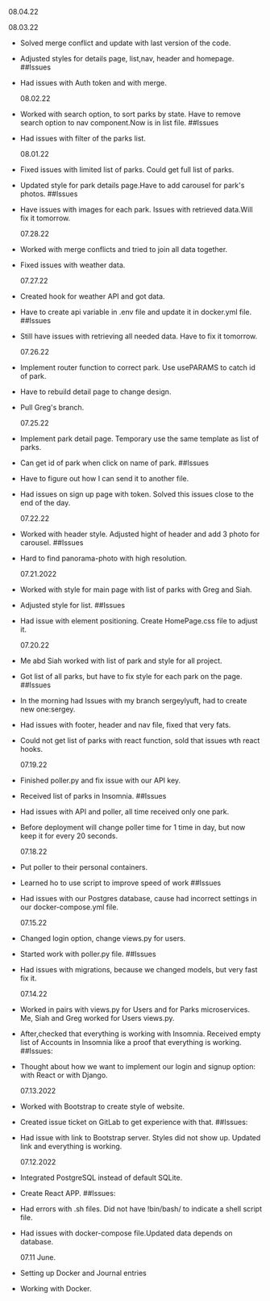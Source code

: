<!-- The date of the entry
A list of features/issues that you worked on and who you worked with, if applicable
A reflection on any design conversations that you had
At least one ah-ha! moment that you had during your coding, however small -->
<!-- Today, I worked on:

* Getting a customer's data for the account page
  with Asa

Asa and I wrote some SQL. We tested it out with
Insomnia and the UI. We had to coordinate with
Petra who was working on the GHI with Azami.

Today, I found the F2/Rename symbol functionality
in Visual Studio Code! It allows me to rename a
variable without ca -->

08.04.22

08.03.22

- Solved merge conflict and update with last version of the code.
- Adjusted styles for details page, list,nav, header and homepage.
  ##Issues
- Had issues with Auth token and with merge.

  08.02.22

- Worked with search option, to sort parks by state.
  Have to remove search option to nav component.Now is in list file.
  ##Issues
- Had issues with filter of the parks list.

  08.01.22

- Fixed issues with limited list of parks. Could get full list of parks.
- Updated style for park details page.Have to add carousel for park's photos.
  ##Issues
- Have issues with images for each park. Issues with retrieved data.Will fix it tomorrow.

  07.28.22

- Worked with merge conflicts and tried to join all data together.
- Fixed issues with weather data.

  07.27.22

- Created hook for weather API and got data.
- Have to create api variable in .env file and update it in docker.yml file.
  ##Issues
- Still have issues with retrieving all needed data. Have to fix it tomorrow.

  07.26.22

- Implement router function to correct park. Use usePARAMS to catch id of park.
- Have to rebuild detail page to change design.
- Pull Greg's branch.

  07.25.22

- Implement park detail page. Temporary use the same template as list of parks.
- Can get id of park when click on name of park.
  ##Issues
- Have to figure out how I can send it to another file.
- Had issues on sign up page with token. Solved this issues close to the end of the day.

  07.22.22

- Worked with header style. Adjusted hight of header and add 3 photo for carousel.
  ##Issues
- Hard to find panorama-photo with high resolution.

  07.21.2022

- Worked with style for main page with list of parks with Greg and Siah.
- Adjusted style for list.
  ##Issues
- Had issue with element positioning. Create HomePage.css file to adjust it.

  07.20.22

- Me abd Siah worked with list of park and style for all project.
- Got list of all parks, but have to fix style for each park on the page.
  ##Issues
- In the morning had Issues with my branch sergeylyuft, had to create new one:sergey.
- Had issues with footer, header and nav file, fixed that very fats.
- Could not get list of parks with react function, sold that issues wth react hooks.

  07.19.22

- Finished poller.py and fix issue with our API key.
- Received list of parks in Insomnia.
  ##Issues
- Had issues with API and poller, all time received only one park.
- Before deployment will change poller time for 1 time in day, but now keep it for every 20 seconds.

  07.18.22

- Put poller to their personal containers.
- Learned ho to use script to improve speed of work
  ##Issues
- Had issues with our Postgres database, cause had incorrect settings in our docker-compose.yml file.

  07.15.22

- Changed login option, change views.py for users.
- Started work with poller.py file.
  ##Issues
- Had issues with migrations, because we changed models, but very fast fix it.

  07.14.22

- Worked in pairs with views.py for Users and for Parks microservices. Me, Siah and Greg worked for Users views.py.
- After,checked that everything is working with Insomnia. Received empty list of Accounts in Insomnia like a proof that everything is working.
  ##Issues:
- Thought about how we want to implement our login and signup option: with React or with Django.

  07.13.2022

- Worked with Bootstrap to create style of website.
- Created issue ticket on GitLab to get experience with that.
  ##Issues:
- Had issue with link to Bootstrap server. Styles did not show up. Updated link and everything is working.

  07.12.2022

- Integrated PostgreSQL instead of default SQLite.
- Create React APP.
  ##Issues:
- Had errors with .sh files. Did not have !bin/bash/ to indicate a shell script file.
- Had issues with docker-compose file.Updated data depends on database.

  07.11 June.

- Setting up Docker and Journal entries
- Working with Docker.
